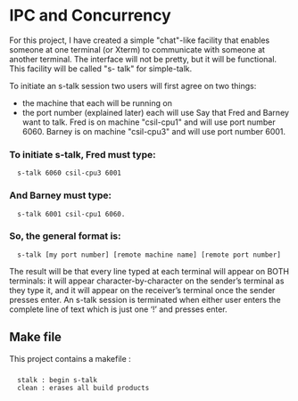 # IPC and Concurrency

For this project, I have created a simple "chat"-like facility that enables someone at one terminal (or Xterm) to communicate with someone at another terminal. The interface will not be pretty, but it will be functional. This facility will be called "s- talk" for simple-talk.

To initiate an s-talk session two users will first agree on two things: 
 - the machine that each will be running on
 - the port number (explained later) each will use
Say that Fred and Barney want to talk. Fred is on machine "csil-cpu1" and will use port number 6060. Barney is on machine "csil-cpu3" and will use port number 6001.
### To initiate s-talk, Fred must type:
      s-talk 6060 csil-cpu3 6001
### And Barney must type:
      s-talk 6001 csil-cpu1 6060.
### So, the general format is:
      s-talk [my port number] [remote machine name] [remote port number]
The result will be that every line typed at each terminal will appear on BOTH terminals: it will appear character-by-character on the sender’s terminal as they type it, and it will appear on the receiver’s terminal once the sender presses enter.
An s-talk session is terminated when either user enters the complete line of text which is just one ‘!’ and presses enter.

## Make file
This project contains a makefile :
###
      stalk : begin s-talk
      clean : erases all build products 
